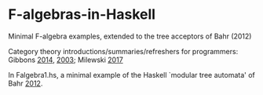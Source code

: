 # F-algebras-in-Haskell
Minimal F-algebra examples, extended to the tree acceptors of Bahr (2012)

Category theory 
introductions/summaries/refreshers for programmers:
Gibbons
[2014](https://www.cs.ox.ac.uk/jeremy.gibbons/publications/cwh-slides.pdf),
[2003](https://www.cs.ox.ac.uk/jeremy.gibbons/publications/origami.pdf);
Milewski
[2017](https://bartoszmilewski.com/2013/06/10/understanding-f-algebras/)

In Falgebra1.hs, a minimal example of
the Haskell `modular tree automata' of Bahr
[2012](https://bahr.io/pubs/files/bahr12mpc-paper.pdf).
